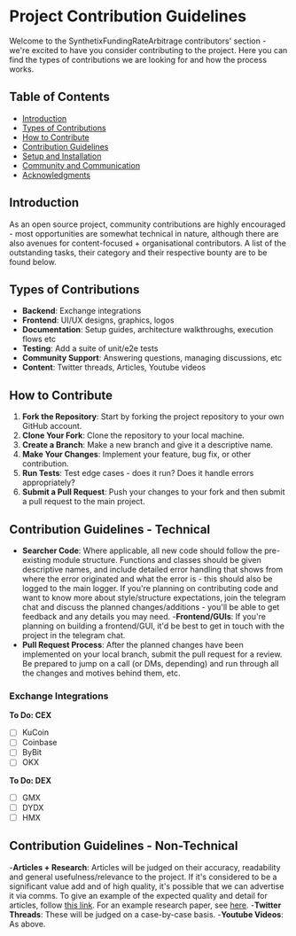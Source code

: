 # Project Contribution Guidelines

Welcome to the SynthetixFundingRateArbitrage contributors' section - we're excited to have you consider contributing to the project. Here you can find the types of contributions we are looking for and how the process works.

## Table of Contents

- [Introduction](#introduction)
- [Types of Contributions](#types-of-contributions)
- [How to Contribute](#how-to-contribute)
- [Contribution Guidelines](#contribution-guidelines)
- [Setup and Installation](#setup-and-installation)
- [Community and Communication](#community-and-communication)
- [Acknowledgments](#acknowledgments)

## Introduction

As an open source project, community contributions are highly encouraged - most opportunities are somewhat technical in nature, although there are also avenues for content-focused + organisational contributors. A list of the outstanding tasks, their category and their respective bounty are to be found below.

## Types of Contributions

- **Backend**: Exchange integrations
- **Frontend**: UI/UX designs, graphics, logos
- **Documentation**: Setup guides, architecture walkthroughs, execution flows etc
- **Testing**: Add a suite of unit/e2e tests
- **Community Support**: Answering questions, managing discussions, etc
- **Content**: Twitter threads, Articles, Youtube videos

## How to Contribute

1. **Fork the Repository**: Start by forking the project repository to your own GitHub account.
2. **Clone Your Fork**: Clone the repository to your local machine.
3. **Create a Branch**: Make a new branch and give it a descriptive name.
4. **Make Your Changes**: Implement your feature, bug fix, or other contribution.
5. **Run Tests**: Test edge cases - does it run? Does it handle errors appropriately?
6. **Submit a Pull Request**: Push your changes to your fork and then submit a pull request to the main project.

## Contribution Guidelines - Technical

- **Searcher Code**: Where applicable, all new code should follow the pre-existing module structure. Functions and classes should be given descriptive names, and include detailed error handling that shows from where the error originated and what the error is - this should also be logged to the main logger. If you're planning on contributing code and want to know more about style/structure expectations, join the telegram chat and discuss the planned changes/additions - you'll be able to get feedback and any details you may need.
-**Frontend/GUIs**: If you're planning on building a frontend/GUI, it'd be best to get in touch with the project in the telegram chat. 
- **Pull Request Process**: After the planned changes have been implemented on your local branch, submit the pull request for a review. Be prepared to jump on a call (or DMs, depending) and run through all the changes and motives behind them, etc.

### Exchange Integrations

**To Do: CEX**
- [ ] KuCoin
- [ ] Coinbase
- [ ] ByBit
- [ ] OKX

**To Do: DEX**
- [ ] GMX
- [ ] DYDX
- [ ] HMX

## Contribution Guidelines - Non-Technical

-**Articles + Research**: Articles will be judged on their accuracy, readability and general usefulness/relevance to the project. If it's considered to be a significant value add and of high quality, it's possible that we can advertise it via comms. To give an example of the expected quality and detail for articles, follow [this link](https://www.prestolabs.io/research/optimizing-funding-fee-arbitrage). For an example research paper, see [here](https://www.atlantis-press.com/article/125972028.pdf).
-**Twitter Threads**: These will be judged on a case-by-case basis.
-**Youtube Videos**: As above.

